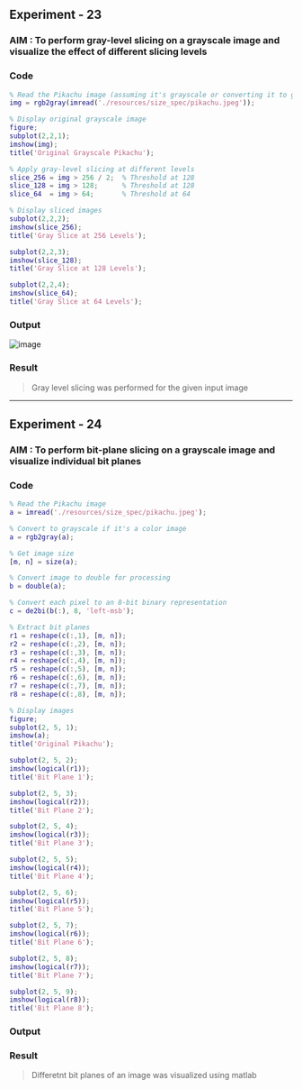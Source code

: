 ## Experiment - 23

### AIM : To perform gray-level slicing on a grayscale image and visualize the effect of different slicing levels

### Code
```matlab
% Read the Pikachu image (assuming it's grayscale or converting it to grayscale)
img = rgb2gray(imread('./resources/size_spec/pikachu.jpeg'));

% Display original grayscale image
figure;
subplot(2,2,1);
imshow(img);
title('Original Grayscale Pikachu');

% Apply gray-level slicing at different levels
slice_256 = img > 256 / 2;  % Threshold at 128
slice_128 = img > 128;      % Threshold at 128
slice_64  = img > 64;       % Threshold at 64

% Display sliced images
subplot(2,2,2);
imshow(slice_256);
title('Gray Slice at 256 Levels');

subplot(2,2,3);
imshow(slice_128);
title('Gray Slice at 128 Levels');

subplot(2,2,4);
imshow(slice_64);
title('Gray Slice at 64 Levels');

```

### Output
![image](https://github.com/user-attachments/assets/05aa62a6-8307-42b2-8247-68edb6278143)

### Result
> Gray level slicing was performed for the given input image
--- 

## Experiment - 24

### AIM : To perform bit-plane slicing on a grayscale image and visualize individual bit planes

### Code
```matlab
% Read the Pikachu image
a = imread('./resources/size_spec/pikachu.jpeg');

% Convert to grayscale if it's a color image
a = rgb2gray(a);

% Get image size
[m, n] = size(a);

% Convert image to double for processing
b = double(a);

% Convert each pixel to an 8-bit binary representation
c = de2bi(b(:), 8, 'left-msb'); 

% Extract bit planes
r1 = reshape(c(:,1), [m, n]);
r2 = reshape(c(:,2), [m, n]);
r3 = reshape(c(:,3), [m, n]);
r4 = reshape(c(:,4), [m, n]);
r5 = reshape(c(:,5), [m, n]);
r6 = reshape(c(:,6), [m, n]);
r7 = reshape(c(:,7), [m, n]);
r8 = reshape(c(:,8), [m, n]);

% Display images
figure;
subplot(2, 5, 1);
imshow(a);
title('Original Pikachu');

subplot(2, 5, 2);
imshow(logical(r1));
title('Bit Plane 1');

subplot(2, 5, 3);
imshow(logical(r2));
title('Bit Plane 2');

subplot(2, 5, 4);
imshow(logical(r3));
title('Bit Plane 3');

subplot(2, 5, 5);
imshow(logical(r4));
title('Bit Plane 4');

subplot(2, 5, 6);
imshow(logical(r5));
title('Bit Plane 5');

subplot(2, 5, 7);
imshow(logical(r6));
title('Bit Plane 6');

subplot(2, 5, 8);
imshow(logical(r7));
title('Bit Plane 7');

subplot(2, 5, 9);
imshow(logical(r8));
title('Bit Plane 8');

```

### Output

### Result
> Differetnt bit planes of an image was visualized using matlab
